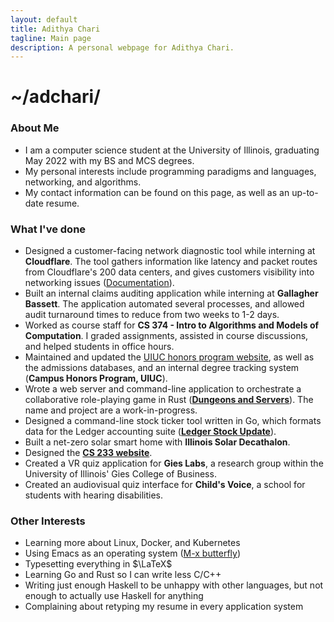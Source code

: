 ```yaml
---
layout: default
title: Adithya Chari
tagline: Main page
description: A personal webpage for Adithya Chari.
---
```


# ~/adchari/
### About Me
- I am a computer science student at the University of Illinois, graduating May 2022 with my BS and MCS degrees.
- My personal interests include programming paradigms and languages, networking, and algorithms. 
- My contact information can be found on this page, as well as an up-to-date resume. 

### What I've done
- Designed a customer-facing network diagnostic tool while interning at **Cloudflare**. The tool gathers information like latency and packet routes from Cloudflare's 200 data centers, and gives customers visibility into networking issues ([Documentation](https://api.cloudflare.com/#diagnostics-traceroute)). 
- Built an internal claims auditing application while interning at **Gallagher Bassett**. The application automated several processes, and allowed audit turnaround times to reduce from two weeks to 1-2 days.
- Worked as course staff for **CS 374 - Intro to Algorithms and Models of Computation**. I graded assignments, assisted in course discussions, and helped students in office hours.
- Maintained and updated the [UIUC honors program website](https://honors.illinois.edu), as well as the admissions databases, and an internal degree tracking system (**Campus Honors Program, UIUC**).
- Wrote a web server and command-line application to orchestrate a collaborative role-playing game in Rust (**[Dungeons and Servers](https://github.com/adchari/DungeonsAndServers)**). The name and project are a work-in-progress.
- Designed a command-line stock ticker tool written in Go, which formats data for the Ledger accounting suite (**[Ledger Stock Update](https://github.com/adchari/LedgerStockUpdate)**). 
- Built a net-zero solar smart home with **Illinois Solar Decathalon**.
- Designed the **[CS 233 website](https://cs233.github.io)**.
- Created a VR quiz application for **Gies Labs**, a research group within the University of Illinois' Gies College of Business.
- Created an audiovisual quiz interface for **Child's Voice**, a school for students with hearing disabilities. 

### Other Interests
- Learning more about Linux, Docker, and Kubernetes
- Using Emacs as an operating system ([M-x butterfly](https://xkcd.com/378/))
- Typesetting everything in $\LaTeX$
- Learning Go and Rust so I can write less C/C++
- Writing just enough Haskell to be unhappy with other languages, but not enough to actually use Haskell for anything
- Complaining about retyping my resume in every application system

